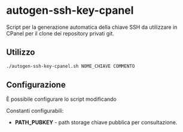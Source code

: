# autogen-ssh-key-cpanel

Script per la generazione automatica della chiave SSH da utilizzare in CPanel per il clone dei repository privati git.


## Utilizzo
```bash
./autogen-ssh-key-cpanel.sh NOME_CHIAVE COMMENTO
```


## Configurazione
È possibile configurare lo script modificando 

Constanti configurabili:

- **PATH_PUBKEY** - path storage chiave pubblica per consultazione.